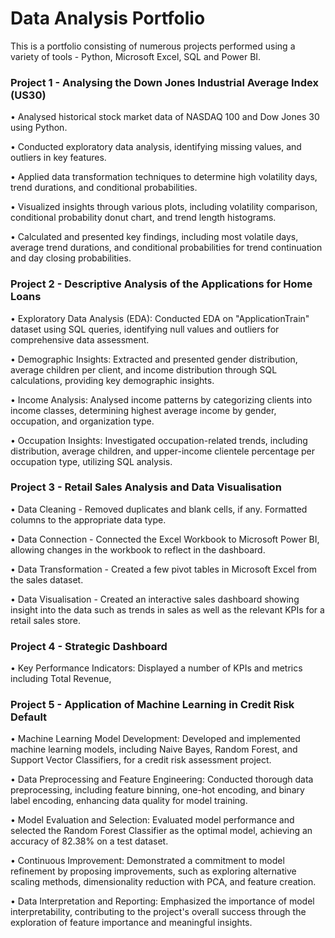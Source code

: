 # Data Analysis Portfolio
This is a portfolio consisting of numerous projects performed using a variety of tools - Python, Microsoft Excel,
SQL and Power BI.

### Project 1 - Analysing the Down Jones Industrial Average Index (US30)
•	Analysed historical stock market data of NASDAQ 100 and Dow Jones 30 using Python.

•	Conducted exploratory data analysis, identifying missing values, and outliers in key features.

•	Applied data transformation techniques to determine high volatility days, trend durations, and 
      conditional probabilities.

•	Visualized insights through various plots, including volatility comparison, conditional probability donut 
      chart, and trend length histograms.

•	Calculated and presented key findings, including most volatile days, average trend durations, and 
      conditional probabilities for trend continuation and day closing probabilities.

### Project 2 - Descriptive Analysis of the Applications for Home Loans
•	Exploratory Data Analysis (EDA): Conducted EDA on "ApplicationTrain" dataset using SQL queries, 
      identifying null values and outliers for comprehensive data assessment.
      
•	Demographic Insights: Extracted and presented gender distribution, average children per client, and 
      income distribution through SQL calculations, providing key demographic insights.
      
•	Income Analysis: Analysed income patterns by categorizing clients into income classes, determining 
      highest average income by gender, occupation, and organization type.
      
•	Occupation Insights: Investigated occupation-related trends, including distribution, average children, 
      and upper-income clientele percentage per occupation type, utilizing SQL analysis.
      
### Project 3 - Retail Sales Analysis and Data Visualisation
•     Data Cleaning - Removed duplicates and blank cells, if any. Formatted columns to the appropriate data type.  

•     Data Connection - Connected the Excel Workbook to Microsoft Power BI, allowing changes in the workbook to
      reflect in the dashboard.
      
•     Data Transformation - Created a few pivot tables in Microsoft Excel from the sales dataset.

•     Data Visualisation - Created an interactive sales dashboard showing insight into the data such as trends in sales
      as well as the relevant KPIs for a retail sales store.

### Project 4 - Strategic Dashboard
•     Key Performance Indicators: Displayed a number of KPIs and metrics including Total Revenue, 

### Project 5 - Application of Machine Learning in Credit Risk Default 
•     Machine Learning Model Development: Developed and implemented machine learning models, including Naive Bayes, Random Forest, and Support Vector Classifiers, for a credit           risk assessment project.

•     Data Preprocessing and Feature Engineering: Conducted thorough data preprocessing, including feature binning, one-hot encoding, and binary label encoding, enhancing data           quality for model training.

•     Model Evaluation and Selection: Evaluated model performance and selected the Random Forest Classifier as the optimal model, achieving an accuracy of 82.38% on a test dataset.

•     Continuous Improvement: Demonstrated a commitment to model refinement by proposing improvements, such as exploring alternative scaling methods, dimensionality reduction with 
      PCA, and feature creation.

•     Data Interpretation and Reporting: Emphasized the importance of model interpretability, contributing to the project's overall success through the exploration of feature 
      importance and meaningful insights.


